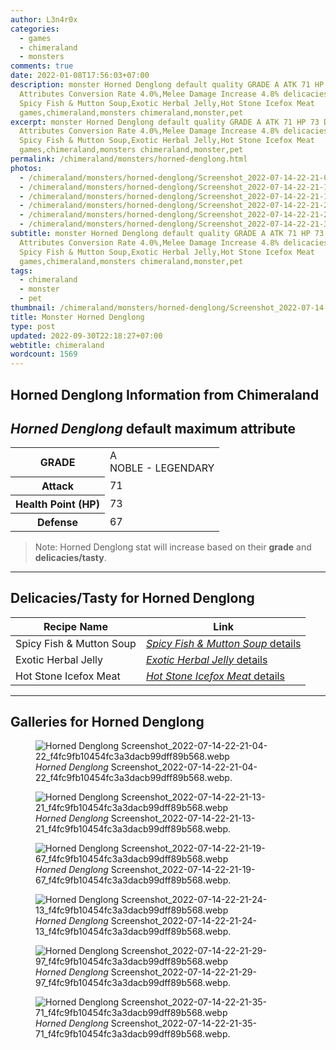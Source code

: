 ```yaml
---
author: L3n4r0x
categories:
  - games
  - chimeraland
  - monsters
comments: true
date: 2022-01-08T17:56:03+07:00
description: monster Horned Denglong default quality GRADE A ATK 71 HP 73 DEF 67
  Attributes Conversion Rate 4.0%,Melee Damage Increase 4.8% delicacies/tasty
  Spicy Fish & Mutton Soup,Exotic Herbal Jelly,Hot Stone Icefox Meat
  games,chimeraland,monsters chimeraland,monster,pet
excerpt: monster Horned Denglong default quality GRADE A ATK 71 HP 73 DEF 67
  Attributes Conversion Rate 4.0%,Melee Damage Increase 4.8% delicacies/tasty
  Spicy Fish & Mutton Soup,Exotic Herbal Jelly,Hot Stone Icefox Meat
  games,chimeraland,monsters chimeraland,monster,pet
permalink: /chimeraland/monsters/horned-denglong.html
photos:
  - /chimeraland/monsters/horned-denglong/Screenshot_2022-07-14-22-21-04-22_f4fc9fb10454fc3a3dacb99dff89b568.webp
  - /chimeraland/monsters/horned-denglong/Screenshot_2022-07-14-22-21-13-21_f4fc9fb10454fc3a3dacb99dff89b568.webp
  - /chimeraland/monsters/horned-denglong/Screenshot_2022-07-14-22-21-19-67_f4fc9fb10454fc3a3dacb99dff89b568.webp
  - /chimeraland/monsters/horned-denglong/Screenshot_2022-07-14-22-21-24-13_f4fc9fb10454fc3a3dacb99dff89b568.webp
  - /chimeraland/monsters/horned-denglong/Screenshot_2022-07-14-22-21-29-97_f4fc9fb10454fc3a3dacb99dff89b568.webp
  - /chimeraland/monsters/horned-denglong/Screenshot_2022-07-14-22-21-35-71_f4fc9fb10454fc3a3dacb99dff89b568.webp
subtitle: monster Horned Denglong default quality GRADE A ATK 71 HP 73 DEF 67
  Attributes Conversion Rate 4.0%,Melee Damage Increase 4.8% delicacies/tasty
  Spicy Fish & Mutton Soup,Exotic Herbal Jelly,Hot Stone Icefox Meat
  games,chimeraland,monsters chimeraland,monster,pet
tags:
  - chimeraland
  - monster
  - pet
thumbnail: /chimeraland/monsters/horned-denglong/Screenshot_2022-07-14-22-21-04-22_f4fc9fb10454fc3a3dacb99dff89b568.webp
title: Monster Horned Denglong
type: post
updated: 2022-09-30T22:18:27+07:00
webtitle: chimeraland
wordcount: 1569
---
```


<link
  rel="stylesheet"
  href="https://rawcdn.githack.com/dimaslanjaka/Web-Manajemen/870a349/css/bootstrap-5-3-0-alpha3-wrapper.css"
/>
<section id="bootstrap-wrapper">
  <div data-bs-theme="dark">
    <h2>Horned Denglong Information from Chimeraland</h2>
    <h2 id="attribute"><i>Horned Denglong</i> default maximum attribute</h2>
    <div class="row">
      <div class="col mb-2">
        <div class="card">
          <div class="card-body">
            <table>
              <tr>
                <th>GRADE</th>
                <td>
                  A <br /><span class="text-warning">NOBLE - LEGENDARY</span>
                </td>
              </tr>
              <tr>
                <th>Attack</th>
                <td>71</td>
              </tr>
              <tr>
                <th>Health Point (HP)</th>
                <td>73</td>
              </tr>
              <tr>
                <th>Defense</th>
                <td>67</td>
              </tr>
            </table>
          </div>
        </div>
      </div>
    </div>
    <blockquote class="bd-callout bd-callout-warning">
      Note: Horned Denglong stat will increase based on their <b>grade</b> and
      <b>delicacies/tasty</b>.
    </blockquote>
    <hr />
    <h2 id="delicacies">Delicacies/Tasty for Horned Denglong</h2>
    <div class="card">
      <div class="card-body">
        <div class="table-responsive">
          <table class="table table-striped">
            <thead>
              <tr>
                <th>Recipe Name</th>
                <th>Link</th>
              </tr>
            </thead>
            <tbody>
              <tr>
                <td>Spicy Fish &amp; Mutton Soup</td>
                <td>
                  <a
                    href="#"
                    class="text-primary"
                    title="Click here to view recipe Spicy Fish &amp; Mutton Soup details"
                    ><i>Spicy Fish &amp; Mutton Soup</i> details</a
                  >
                </td>
              </tr>
              <tr>
                <td>Exotic Herbal Jelly</td>
                <td>
                  <a
                    href="https://www.webmanajemen.com/chimeraland/recipes/exotic-herbal-jelly.html"
                    class="text-primary"
                    title="Click here to view recipe Exotic Herbal Jelly details"
                    ><i>Exotic Herbal Jelly</i> details</a
                  >
                </td>
              </tr>
              <tr>
                <td>Hot Stone Icefox Meat</td>
                <td>
                  <a
                    href="#"
                    class="text-primary"
                    title="Click here to view recipe Hot Stone Icefox Meat details"
                    ><i>Hot Stone Icefox Meat</i> details</a
                  >
                </td>
              </tr>
            </tbody>
          </table>
        </div>
      </div>
    </div>
    <hr />
    <div id="gallery">
      <h2>Galleries for Horned Denglong</h2>
      <div class="row">
        <div class="col-lg-6 col-12">
          <figure>
            <img
              src="https://www.webmanajemen.com/chimeraland/monsters/horned-denglong/Screenshot_2022-07-14-22-21-04-22_f4fc9fb10454fc3a3dacb99dff89b568.webp"
              alt="Horned Denglong Screenshot_2022-07-14-22-21-04-22_f4fc9fb10454fc3a3dacb99dff89b568.webp"
            />
            <figcaption style="word-wrap: break-word">
              <i>Horned Denglong</i>
              Screenshot_2022-07-14-22-21-04-22_f4fc9fb10454fc3a3dacb99dff89b568.webp.
            </figcaption>
          </figure>
        </div>
        <div class="col-lg-6 col-12">
          <figure>
            <img
              src="https://www.webmanajemen.com/chimeraland/monsters/horned-denglong/Screenshot_2022-07-14-22-21-13-21_f4fc9fb10454fc3a3dacb99dff89b568.webp"
              alt="Horned Denglong Screenshot_2022-07-14-22-21-13-21_f4fc9fb10454fc3a3dacb99dff89b568.webp"
            />
            <figcaption style="word-wrap: break-word">
              <i>Horned Denglong</i>
              Screenshot_2022-07-14-22-21-13-21_f4fc9fb10454fc3a3dacb99dff89b568.webp.
            </figcaption>
          </figure>
        </div>
        <div class="col-lg-6 col-12">
          <figure>
            <img
              src="https://www.webmanajemen.com/chimeraland/monsters/horned-denglong/Screenshot_2022-07-14-22-21-19-67_f4fc9fb10454fc3a3dacb99dff89b568.webp"
              alt="Horned Denglong Screenshot_2022-07-14-22-21-19-67_f4fc9fb10454fc3a3dacb99dff89b568.webp"
            />
            <figcaption style="word-wrap: break-word">
              <i>Horned Denglong</i>
              Screenshot_2022-07-14-22-21-19-67_f4fc9fb10454fc3a3dacb99dff89b568.webp.
            </figcaption>
          </figure>
        </div>
        <div class="col-lg-6 col-12">
          <figure>
            <img
              src="https://www.webmanajemen.com/chimeraland/monsters/horned-denglong/Screenshot_2022-07-14-22-21-24-13_f4fc9fb10454fc3a3dacb99dff89b568.webp"
              alt="Horned Denglong Screenshot_2022-07-14-22-21-24-13_f4fc9fb10454fc3a3dacb99dff89b568.webp"
            />
            <figcaption style="word-wrap: break-word">
              <i>Horned Denglong</i>
              Screenshot_2022-07-14-22-21-24-13_f4fc9fb10454fc3a3dacb99dff89b568.webp.
            </figcaption>
          </figure>
        </div>
        <div class="col-lg-6 col-12">
          <figure>
            <img
              src="https://www.webmanajemen.com/chimeraland/monsters/horned-denglong/Screenshot_2022-07-14-22-21-29-97_f4fc9fb10454fc3a3dacb99dff89b568.webp"
              alt="Horned Denglong Screenshot_2022-07-14-22-21-29-97_f4fc9fb10454fc3a3dacb99dff89b568.webp"
            />
            <figcaption style="word-wrap: break-word">
              <i>Horned Denglong</i>
              Screenshot_2022-07-14-22-21-29-97_f4fc9fb10454fc3a3dacb99dff89b568.webp.
            </figcaption>
          </figure>
        </div>
        <div class="col-lg-6 col-12">
          <figure>
            <img
              src="https://www.webmanajemen.com/chimeraland/monsters/horned-denglong/Screenshot_2022-07-14-22-21-35-71_f4fc9fb10454fc3a3dacb99dff89b568.webp"
              alt="Horned Denglong Screenshot_2022-07-14-22-21-35-71_f4fc9fb10454fc3a3dacb99dff89b568.webp"
            />
            <figcaption style="word-wrap: break-word">
              <i>Horned Denglong</i>
              Screenshot_2022-07-14-22-21-35-71_f4fc9fb10454fc3a3dacb99dff89b568.webp.
            </figcaption>
          </figure>
        </div>
      </div>
    </div>
  </div>
</section>
